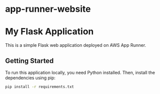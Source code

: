 # app-runner-website

# My Flask Application

This is a simple Flask web application deployed on AWS App Runner.

## Getting Started

To run this application locally, you need Python installed. Then, install the dependencies using pip:

```bash
pip install -r requirements.txt
